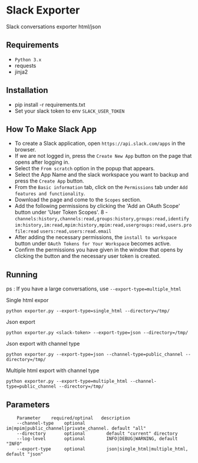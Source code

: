 # Slack Exporter

Slack conversations exporter html/json

## Requirements
* `Python 3.x`
* requests
* jinja2
 

## Installation
- pip install -r requirements.txt
- Set your slack token to env `SLACK_USER_TOKEN`

## How To Make Slack App
 - To create a Slack application, open `https://api.slack.com/apps` in the browser.
 - If we are not logged in, press the `Create New App` button on the page that opens after logging in.
 - Select the `From scratch` option in the popup that appears.
 - Select the App Name and the slack workspace you want to backup and press the `Create App` button.
 - From the `Basic information` tab, click on the `Permissions` tab under `Add features and functionality`.
 - Download the page and come to the `Scopes` section.
 - Add the following permissions by clicking the 'Add an OAuth Scope' button under 'User Token Scopes'.
 8 - `channels:history,channels:read,groups:history,groups:read,identify`
     `im:history,im:read,mpim:history,mpim:read,usergroups:read,users.profile:read`
     `users:read,users:read.email`
 - After adding the necessary permissions, the `install to workspace` button under `OAuth Tokens for Your Workspace` becomes active.
 - Confirm the permissions you have given in the window that opens by clicking the button and the necessary user token is created.

## Running
ps :  If you have a large conversations, use `--export-type=multiple_html`

Single html expor

    python exporter.py --export-type=single_html --directory=/tmp/
Json export

    python exporter.py <slack-token> --export-type=json --directory=/tmp/
Json export with channel type
    
    python exporter.py --export-type=json --channel-type=public_channel --directory=/tmp/
Multiple html export with channel type

    python exporter.py --export-type=multiple_html --channel-type=public_channel --directory=/tmp/

## Parameters
        Parameter    required/optinal   description
        --channel-type    optional   im|mpim|public_channel|private_channel. default "all"
        --directory       optional        default "current" directory
        --log-level       optional        INFO|DEBUG|WARNING, default "INFO"
        --export-type     optional        json|single_html|multiple_html, default "json"